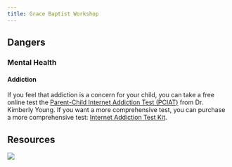 ```yaml
---
title: Grace Baptist Workshop
---
```


## Dangers

### Mental Health

#### Addiction

If you feel that addiction is a concern for your child, you can take a free online test the [Parent-Child Internet Addiction Test (PCIAT)](http://netaddiction.com/parent-child-internet-addiction-test/) from Dr. Kimberly Young. If you want a more comprehensive test, you can purchase a more comprehensive test: [Internet Addiction Test Kit](https://www.stoeltingco.com/internet-addiction-test-kit-iat-kit.html).

## Resources

<a href="https://www.amazon.com/Tech-Wise-Family-Everyday-Putting-Technology/dp/0801018668/ref=as_li_ss_il?ie=UTF8&qid=1518116422&sr=8-1&keywords=techwise+family&linkCode=li2&tag=digitalpare09-20&linkId=f40ad0d5f1124c3c5d0c5819ccbd10aa" target="_blank"><img border="0" src="//ws-na.amazon-adsystem.com/widgets/q?_encoding=UTF8&ASIN=0801018668&Format=_SL160_&ID=AsinImage&MarketPlace=US&ServiceVersion=20070822&WS=1&tag=digitalpare09-20" ></a><img src="https://ir-na.amazon-adsystem.com/e/ir?t=digitalpare09-20&l=li2&o=1&a=0801018668" width="1" height="1" border="0" alt="" style="border:none !important; margin:0px !important;" />
